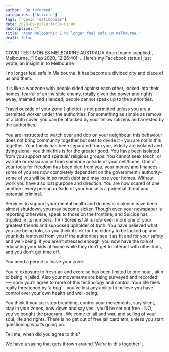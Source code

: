 ```yaml
---
author: "Be Informed"
categories: ["Article"]
tags: ["Covid Testimonies"]
date: 2020-09-02T18:14:06+01:00
description: ""
title: "Anon Melbourne: I no longer feel safe in Melbourne."
draft: false
---
```


COVID TESTIMONIES
MELBOURNE AUSTRALIA
Anon [name supplied], Melbourne, [1 Sep 2020, 12:26:40]:
...Here’s my Facebook status I just wrote, an insight in to Melbourne  

I no longer feel safe in Melbourne. It has become a divided city and place of us and them.  

It is like a war zone with people sided against each other, locked into their homes, fearful of an
invisible enemy, totally given the power and rights away, maimed and silenced, people cannot
speak up to the authorities.  

Travel outside of your zone ( ghetto) is not permitted unless you are a permitted worker under the
authorities. For something as simple as removal of a cloth cover, you can be attacked by your
fellow citizens and arrested by the authorities.  

You are instructed to watch over and dob on your neighbour, this behaviour does not bring
community together but sets to divide it - you are not in this together. Your family has been
separated from you, elderly are isolated and dying alone- you think this is for the greater good.
You have been isolated from you support and spiritual/ religious groups. You cannot seek touch,
or warmth or reassurance from someone outside of your cell/home. One of your tools for freedom
has been bled from you, your money and finances - some of you are now completely dependent
on the government / authority- some of you will be in so much debt and may lose your homes.
Without work you have also lost purpose and direction. You are now scared of one another- every
person outside of your house is a potential threat and potential criminal.  

Services to support your mental health and domestic violence have been almost shutdown, you
may become sicker. Though even your newspaper is reporting otherwise, speak to those on the
frontline, and Suicide has trippled in its numbers. TV / Screens/ AI is now even more one of your
greatest friends and supposed upholder of truth. You have believed what you are being told, so
you think it’s ok for the elderly to be locked up and your kids removed from you if the authorities
see it as fit and for your safety and well-being. If you aren’t stressed enough, you now have the
role of educating your kids at home while they don’t get to interact with other kids, and you don’t
get time off.  

You need a permit to leave your zone.  

You’re exposure to fresh air and exercise has been limited to one hour , akin to being in jailed.
Also your movements are being surveyed and recorded —- soon you’ll agree to more of this
technology and control. Your life feels really threatened by ‘a bug’ - you’ve lost any ability to
believe you have control over your own health and well-being.  

You think if you just stop breathing, control your movements, stay silent, stay in your zones, bow
down and say yes.. you’ll be set out free - NO, you’ve bought the program . Welcome to jail and
war, and selling of your soul, life and rights. There is no get out of free jail card atm, unless you
start questioning what’s going on.  

Tell me, when did you agree to this?  

We have a saying that gets thrown around ‘We’re in this together’ ...